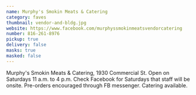 ```yaml
---
name: Murphy's Smokin Meats & Catering
category: faves
thumbnail: vendor-and-bldg.jpg
website: https://www.facebook.com/murphyssmokinmeatsvendorcatering
number: 816-261-8976
pickup: true
delivery: false
masks: true
masked: false
---
```

Murphy's Smokin Meats & Catering, 1930 Commercial St. Open on Saturdays 11 a.m. to 4 p.m. Check Facebook for Saturdays that staff will be onsite. Pre-orders encouraged through FB messenger. Catering available.